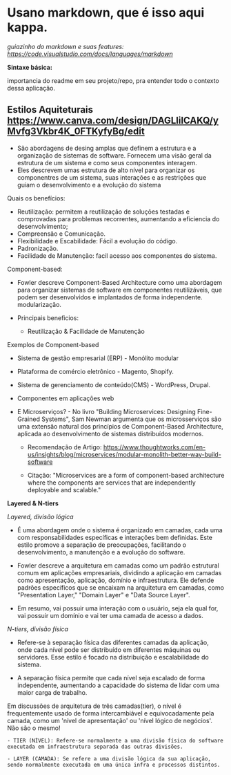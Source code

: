 # Usano markdown, que é isso aqui kappa.

*guiazinho do markdown e suas features: https://code.visualstudio.com/docs/languages/markdown*

**Sintaxe básica:**



importancia do readme em seu projeto/repo, pra entender todo o contexto dessa aplicação.

## Estilos Aquiteturais https://www.canva.com/design/DAGLliICAKQ/yMvfg3Vkbr4K_0FTKyfyBg/edit

- São abordagens de desing amplas que definem a estrutura e a organização de sistemas de software. Fornecem uma visão geral da estrutura de um sistema e como seus componentes interagem.
- Eles descrevem umas estrutura de alto nível para organizar os componentres de um sistema, suas interações e as restrições que guiam o desenvolvimento e a evolução do sistema 


Quais os benefícios:

- Reutilização: permitem a reutilização de soluções testadas e comprovadas para problemas recorrentes, aumentando a eficiencia do desenvolvimento;
- Compreensão e Comunicação.
- Flexibilidade e Escabilidade: Fácil a evolução do código.
- Padronização.
- Facilidade de Manutenção: facil acesso aos componentes do sistema.

Component-based:
 - Fowler descreve Component-Based Architecture como uma abordagem para
organizar sistemas de software em componentes reutilizáveis, que podem ser
desenvolvidos e implantados de forma independente. modularização.

- Principais beneficios: 
    - Reutilização & Facilidade de Manutenção

Exemplos de Component-based

- Sistema de gestão empresarial (ERP) - Monólito modular
- Plataforma de comércio eletrônico - Magento, Shopify.
- Sistema de gerenciamento de conteúdo(CMS) - WordPress, Drupal.
- Componentes em aplicações web
- E Microserviços? 
      - No livro "Building Microservices: Designing Fine-Grained Systems", Sam
Newman argumenta que os microsserviços são uma extensão natural dos
princípios de Component-Based Architecture, aplicada ao
desenvolvimento de sistemas distribuídos modernos.

    - Recomendação de Artigo: https://www.thoughtworks.com/en-us/insights/blog/microservices/modular-monolith-better-way-build-software

    - Citação: "Microservices are a form of component-based architecture
where the components are services that are independently deployable
and scalable."

**Layered & N-tiers**

*Layered, divisão lógica*

- É uma abordagem onde o sistema é organizado em camadas, cada uma com
responsabilidades específicas e interações bem definidas. Este estilo promove a separação
de preocupações, facilitando o desenvolvimento, a manutenção e a evolução do software.

- Fowler descreve a arquitetura em camadas como um padrão
estrutural comum em aplicações empresariais, dividindo a
aplicação em camadas como apresentação, aplicação, domínio
e infraestrutura. Ele defende padrões específicos que se encaixam
na arquitetura em camadas, como "Presentation Layer," "Domain
Layer" e "Data Source Layer".

- Em resumo, vai possuir uma interação com o usuário, seja ela
qual for, vai possuir um domínio e vai ter uma camada de acesso
a dados. 

*N-tiers, divisão física*

- Refere-se à separação física das diferentes camadas da aplicação, onde cada
nível pode ser distribuído em diferentes máquinas ou servidores. Esse estilo é
focado na distribuição e escalabilidade do sistema.

- A separação física permite que cada
nível seja escalado de forma
independente, aumentando a
capacidade do sistema de lidar com
uma maior carga de trabalho.

Em discussões de arquitetura de três camadas(tier), o nível é frequentemente usado de forma intercambiável e equivocadamente pela camada, como um 'nível de apresentação' ou 'nível lógico de negócios'. Não são o mesmo!

    - TIER (NÍVEL): Refere-se normalmente a uma divisão física do software executada em infraestrutura separada das outras divisões.
    
    - LAYER (CAMADA): Se refere a uma divisão lógica da sua aplicação, sendo normalmente executada em uma única infra e processos distintos. 






